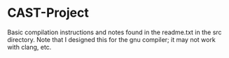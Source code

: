 # CAST-Project
Basic compilation instructions and notes found in the readme.txt in the src directory.  Note that I designed this for the gnu compiler; it may not work with clang, etc.
